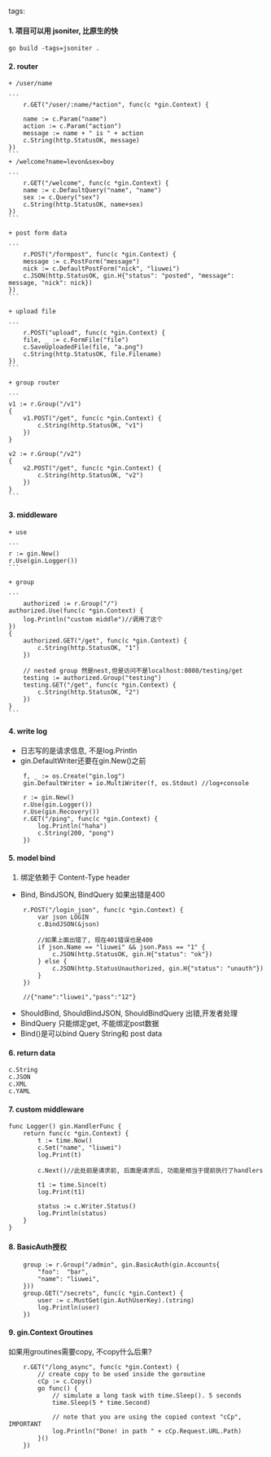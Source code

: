 tags:

#### 1. 项目可以用 jsoniter, 比原生的快
	go build -tags=jsoniter .
	
#### 2. router

	+ /user/name 
	
	```
		r.GET("/user/:name/*action", func(c *gin.Context) {

		name := c.Param("name")
		action := c.Param("action")
		message := name + " is " + action
		c.String(http.StatusOK, message)
	})
	```
	+ /welcome?name=levon&sex=boy

	```
		r.GET("/welcome", func(c *gin.Context) {
		name := c.DefaultQuery("name", "name")
		sex := c.Query("sex")
		c.String(http.StatusOK, name+sex)
	})
	```
	
	+ post form data

	```
		r.POST("/formpost", func(c *gin.Context) {
		message := c.PostForm("message")
		nick := c.DefaultPostForm("nick", "liuwei")
		c.JSON(http.StatusOK, gin.H{"status": "posted", "message": message, "nick": nick})
	})
	```
	
	+ upload file

	```
		r.POST("upload", func(c *gin.Context) {
		file, _ := c.FormFile("file")
		c.SaveUploadedFile(file, "a.png")
		c.String(http.StatusOK, file.Filename)
	})
	```
	
	+ group router

	```
	v1 := r.Group("/v1")
	{
		v1.POST("/get", func(c *gin.Context) {
			c.String(http.StatusOK, "v1")
		})
	}

	v2 := r.Group("/v2")
	{
		v2.POST("/get", func(c *gin.Context) {
			c.String(http.StatusOK, "v2")
		})
	}
	```

#### 3. middleware

	+ use

	```
	r := gin.New()
	r.Use(gin.Logger())
	```

	+ group

	```
		authorized := r.Group("/")
	authorized.Use(func(c *gin.Context) {
		log.Println("custom middle")//调用了这个
	})
	{
		authorized.GET("/get", func(c *gin.Context) {
			c.String(http.StatusOK, "1")
		})

		// nested group	然是nest,但是访问不是localhost:8080/testing/get
		testing := authorized.Group("testing")
		testing.GET("/get", func(c *gin.Context) {
			c.String(http.StatusOK, "2")
		})
	}
	```
	
#### 4. write log

+ 日志写的是请求信息, 不是log.Println
+ gin.DefaultWriter还要在gin.New()之前

```
	f, _ := os.Create("gin.log")
	gin.DefaultWriter = io.MultiWriter(f, os.Stdout) //log+console

	r := gin.New()
	r.Use(gin.Logger())
	r.Use(gin.Recovery())
	r.GET("/ping", func(c *gin.Context) {
		log.Println("haha")
		c.String(200, "pong")
	})
```


#### 5. model bind

1. 绑定依赖于 Content-Type header
+ Bind, BindJSON, BindQuery 如果出错是400

```
	r.POST("/login_json", func(c *gin.Context) {
		var json LOGIN
		c.BindJSON(&json)
	
		//如果上面出错了, 现在401错误也是400
		if json.Name == "liuwei" && json.Pass == "1" {
			c.JSON(http.StatusOK, gin.H{"status": "ok"})
		} else {
			c.JSON(http.StatusUnauthorized, gin.H{"status": "unauth"})
		}
	})
	
	//{"name":"liuwei","pass":"12"}
```

+ ShouldBind, ShouldBindJSON, ShouldBindQuery 出错,开发者处理
+ BindQuery 只能绑定get, 不能绑定post数据 
+ Bind()是可以bind Query String和 post data


#### 6. return data

	c.String
	c.JSON
	c.XML
	c.YAML

#### 7. custom middleware

```
func Logger() gin.HandlerFunc {
	return func(c *gin.Context) {
		t := time.Now()
		c.Set("name", "liuwei")
		log.Print(t)

		c.Next()//此处前是请求前, 后面是请求后, 功能是相当于提前执行了handlers

		t1 := time.Since(t)
		log.Print(t1)

		status := c.Writer.Status()
		log.Println(status)
	}
}
```

#### 8. BasicAuth授权

```
	group := r.Group("/admin", gin.BasicAuth(gin.Accounts{
		"foo":  "bar",
		"name": "liuwei",
	}))
	group.GET("/secrets", func(c *gin.Context) {
		user := c.MustGet(gin.AuthUserKey).(string)
		log.Println(user)
	})
```

#### 9. gin.Context Groutines

如果用groutines需要copy, 不copy什么后果?

```
	r.GET("/long_async", func(c *gin.Context) {
		// create copy to be used inside the goroutine
		cCp := c.Copy()
		go func() {
			// simulate a long task with time.Sleep(). 5 seconds
			time.Sleep(5 * time.Second)

			// note that you are using the copied context "cCp", IMPORTANT
			log.Println("Done! in path " + cCp.Request.URL.Path)
		}()
	})
```







